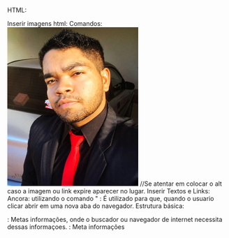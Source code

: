 HTML:

Inserir imagens html:
Comandos:
<img src="Foto-Principal.JPG" alt= "Foto Principal."> //Se atentar em colocar o alt caso a imagem ou link expire aparecer no lugar.
Inserir Textos e Links:
<a></a>Ancora: utilizando o comando " <a href="">
<a target="_blank">: É utilizado para que, quando o usuario clicar abrir em uma nova aba do navegador.
Estrutura básica:

<!DOCTYPE html>
<html>
    <head>: Metas informações, onde o buscador ou navegador de internet necessita dessas informaçoes.
        <meta>: Meta informações
        <title>: Título da Página no navegador.
    </head>: sempre lembrar de fechar os elementos.
<body>: Conteudo da página.
</body>: sempre lembrar de fechar os elementos.
</html>: sempre lembrar de fechar os elementos.
Semantica do HTML:

Conteudo do head:

Conteudo do <body>:
Vai ser o corpo do site
Conteudo do <footer>:
Vai ser o rodapé do site
Conteudo do <header>: 
Cabeçario de uma página ou parte da pagina.
Conteudo do <section>:
Seção genérica de conteudo, como uma lista de artigos.



Comandos:
ul: Lista não ordenada. (Ordens dos itens não sao importantes.)
ol: Lista ordenada. (Ordens de itens são importantes.)
li: Item das listas. (Utiliza para colocar o conteudo das listas.)

CSS:

Box Model:
Margin: Espaçamento entre elementos
Border: Circula padding e conteudo.
Padding: Espaçamento entre a borda e conteudo
Content: Conteudo de texto imagem ou video.

ID: é representado pelo símbolo # (hash) seguido de um nome para esse ID.

Classe: a classe é representada de forma parecida do ID, mas é precedida por um . em vez do hash.

A diferença mais importante entre eles é a forma como devem ser usados: o ID só pode ser usado uma vez em uma página HTML enquanto a classe não tem restrições.